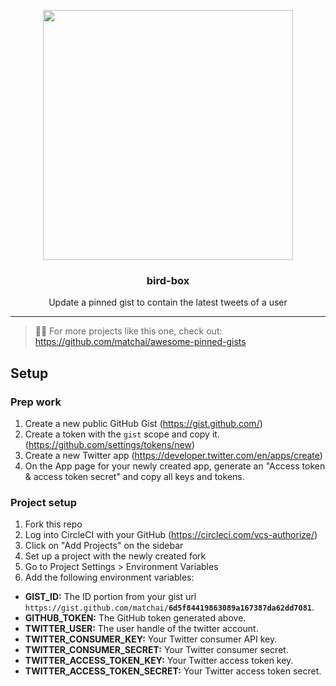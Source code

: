 <p align="center">
  <img width="400" src="https://user-images.githubusercontent.com/4658208/54479268-752bb580-47f1-11e9-9d01-edd8b574aa92.png">
  <h3 align="center">bird-box</h3>
  <p align="center">Update a pinned gist to contain the latest tweets of a user</p>
</p>

---

> 📌✨ For more projects like this one, check out: https://github.com/matchai/awesome-pinned-gists

## Setup

### Prep work

1. Create a new public GitHub Gist (https://gist.github.com/)
1. Create a token with the `gist` scope and copy it. (https://github.com/settings/tokens/new)
1. Create a new Twitter app (https://developer.twitter.com/en/apps/create)
1. On the App page for your newly created app, generate an "Access token & access token secret" and copy all keys and tokens.

### Project setup

1. Fork this repo
1. Log into CircleCI with your GitHub (https://circleci.com/vcs-authorize/)
1. Click on "Add Projects" on the sidebar
1. Set up a project with the newly created fork
1. Go to Project Settings > Environment Variables
1. Add the following environment variables:

- **GIST_ID:** The ID portion from your gist url `https://gist.github.com/matchai/`**`6d5f84419863089a167387da62dd7081`**.
- **GITHUB_TOKEN:** The GitHub token generated above.
- **TWITTER_USER:** The user handle of the twitter account.
- **TWITTER_CONSUMER_KEY:** Your Twitter consumer API key.
- **TWITTER_CONSUMER_SECRET:** Your Twitter consumer secret.
- **TWITTER_ACCESS_TOKEN_KEY:** Your Twitter access token key.
- **TWITTER_ACCESS_TOKEN_SECRET:** Your Twitter access token secret.
